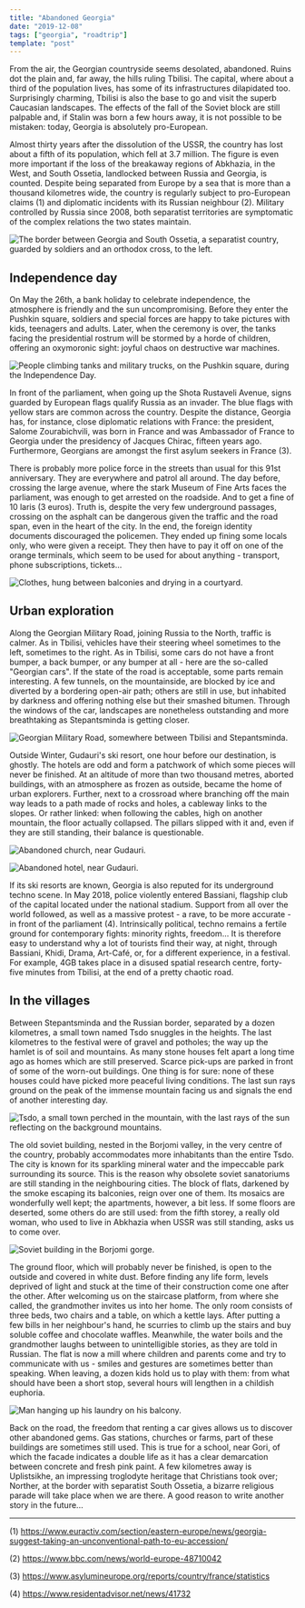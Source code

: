 ```yaml
---
title: "Abandoned Georgia"
date: "2019-12-08"
tags: ["georgia", "roadtrip"]
template: "post"
---
```

From the air, the Georgian countryside seems desolated, abandoned. Ruins dot the plain and, far away, the hills ruling Tbilisi. The capital, where about a third of the population lives, has some of its infrastructures dilapidated too. Surprisingly charming, Tbilisi is also the base to go and visit the superb Caucasian landscapes. The effects of the fall of the Soviet block are still palpable and, if Stalin was born a few hours away, it is not possible to be mistaken: today, Georgia is absolutely pro-European.

Almost thirty years after the dissolution of the USSR, the country has lost about a fifth of its population, which fell at 3.7 million. The figure is even more important if the loss of the breakaway regions of Abkhazia, in the West, and South Ossetia, landlocked between Russia and Georgia, is counted. Despite being separated from Europe by a sea that is more than a thousand kilometres wide, the country is regularly subject to pro-European claims (1) and diplomatic incidents with its Russian neighbour (2). Military controlled by Russia since 2008, both separatist territories are symptomatic of the complex relations the two states maintain.

![The border between Georgia and South Ossetia, a separatist country, guarded by soldiers and an orthodox cross, to the left.](../../../images/georgia/south-ossetian-border.jpg "South Ossetian Border")

## Independence day

On May the 26th, a bank holiday to celebrate independence, the atmosphere is friendly and the sun uncompromising. Before they enter the Pushkin square, soldiers and special forces are happy to take pictures with kids, teenagers and adults. Later, when the ceremony is over, the tanks facing the presidential rostrum will be stormed by a horde of children, offering an oxymoronic sight: joyful chaos on destructive war machines.

![People climbing tanks and military trucks, on the Pushkin square, during the Independence Day.](../../../images/georgia/pushkin-square.jpg "Pushkin Square")

In front of the parliament, when going up the Shota Rustaveli Avenue, signs guarded by European flags qualify Russia as an invader. The blue flags with yellow stars are common across the country. Despite the distance, Georgia has, for instance, close diplomatic relations with France: the president, Salome Zourabichvili, was born in France and was Ambassador of France to Georgia under the presidency of Jacques Chirac, fifteen years ago. Furthermore, Georgians are amongst the first asylum seekers in France (3).

There is probably more police force in the streets than usual for this 91st anniversary. They are everywhere and patrol all around. The day before, crossing the large avenue, where the stark Museum of Fine Arts faces the parliament, was enough to get arrested on the roadside. And to get a fine of 10 laris (3 euros). Truth is, despite the very few underground passages, crossing on the asphalt can be dangerous given the traffic and the road span, even in the heart of the city. In the end, the foreign identity documents discouraged the policemen. They ended up fining some locals only, who were given a receipt. They then have to pay it off on one of the orange terminals, which seem to be used for about anything - transport, phone subscriptions, tickets...

![Clothes, hung between balconies and drying in a courtyard.](../../../images/georgia/courtyard.jpg "Courtyard")

## Urban exploration

Along the Georgian Military Road, joining Russia to the North, traffic is calmer. As in Tbilisi, vehicles have their steering wheel sometimes to the left, sometimes to the right. As in Tbilisi, some cars do not have a front bumper, a back bumper, or any bumper at all - here are the so-called "Georgian cars". If the state of the road is acceptable, some parts remain interesting. A few tunnels, on the mountainside, are blocked by ice and diverted by a bordering open-air path; others are still in use, but inhabited by darkness and offering nothing else but their smashed bitumen. Through the windows of the car, landscapes are nonetheless outstanding and more breathtaking as Stepantsminda is getting closer.

![Georgian Military Road, somewhere between Tbilisi and Stepantsminda.](../../../images/georgia/military-road.jpg "Georgian Military road")

Outside Winter, Gudauri's ski resort, one hour before our destination, is ghostly. The hotels are odd and form a patchwork of which some pieces will never be finished. At an altitude of more than two thousand metres, aborted buildings, with an atmosphere as frozen as outside, became the home of urban explorers. Further, next to a crossroad where branching off the main way leads to a path made of rocks and holes, a cableway links to the slopes. Or rather linked: when following the cables, high on another mountain, the floor actually collapsed. The pillars slipped with it and, even if they are still standing, their balance is questionable.

![Abandoned church, near Gudauri.](../../../images/georgia/abandoned-church.jpg "Abandoned church")

![Abandoned hotel, near Gudauri.](../../../images/georgia/abandoned-hotel.jpg "Abandoned hotel")

If its ski resorts are known, Georgia is also reputed for its underground techno scene. In May 2018, police violently entered Bassiani, flagship club of the capital located under the national stadium. Support from all over the world followed, as well as a massive protest - a rave, to be more accurate - in front of the parliament (4). Intrinsically political, techno remains a fertile ground for contemporary fights: minority rights, freedom... It is therefore easy to understand why a lot of tourists find their way, at night, through Bassiani, Khidi, Drama, Art-Café, or, for a different experience, in a festival. For example, 4GB takes place in a disused spatial research centre, forty-five minutes from Tbilisi, at the end of a pretty chaotic road.

## In the villages

Between Stepantsminda and the Russian border, separated by a dozen kilometres, a small town named Tsdo snuggles in the heights. The last kilometres to the festival were of gravel and potholes; the way up the hamlet is of soil and mountains. As many stone houses felt apart a long time ago as homes which are still preserved. Scarce pick-ups are parked in front of some of the worn-out buildings. One thing is for sure: none of these houses could have picked more peaceful living conditions. The last sun rays ground on the peak of the immense mountain facing us and signals the end of another interesting day.

![Tsdo, a small town perched in the mountain, with the last rays of the sun reflecting on the background mountains.](../../../images/georgia/tsdo.jpg "Tsdo")

The old soviet building, nested in the Borjomi valley, in the very centre of the country, probably accommodates more inhabitants than the entire Tsdo. The city is known for its sparkling mineral water and the impeccable park surrounding its source. This is the reason why obsolete soviet sanatoriums are still standing in the neighbouring cities. The block of flats, darkened by the smoke escaping its balconies, reign over one of them. Its mosaics are wonderfully well kept; the apartments, however, a bit less. If some floors are deserted, some others do are still used: from the fifth storey, a really old woman, who used to live in Abkhazia when USSR was still standing, asks us to come over.

![Soviet building in the Borjomi gorge.](../../../images/georgia/soviet-building.jpg "Soviet building")

The ground floor, which will probably never be finished, is open to the outside and covered in white dust. Before finding any life form, levels deprived of light and stuck at the time of their construction come one after the other. After welcoming us on the staircase platform, from where she called, the grandmother invites us into her home. The only room consists of three beds, two chairs and a table, on which a kettle lays. After putting a few bills in her neighbour's hand, he scurries to climb up the stairs and buy soluble coffee and chocolate waffles. Meanwhile, the water boils and the grandmother laughs between to unintelligible stories, as they are told in Russian. The flat is now a mill where children and parents come and try to communicate with us - smiles and gestures are sometimes better than speaking. When leaving, a dozen kids hold us to play with them: from what should have been a short stop, several hours will lengthen in a childish euphoria.

![Man hanging up his laundry on his balcony.](../../../images/georgia/soviet-building-2.jpg "Soviet building")

Back on the road, the freedom that renting a car gives allows us to discover other abandoned gems. Gas stations, churches or farms, part of these buildings are sometimes still used. This is true for a school, near Gori, of which the facade indicates a double life as it has a clear demarcation between concrete and fresh pink paint. A few kilometres away is Uplistsikhe, an impressing troglodyte heritage that Christians took over; Norther, at the border with separatist South Ossetia, a bizarre religious parade will take place when we are there. A good reason to write another story in the future...

-----

(1) https://www.euractiv.com/section/eastern-europe/news/georgia-suggest-taking-an-unconventional-path-to-eu-accession/

(2) https://www.bbc.com/news/world-europe-48710042

(3) https://www.asylumineurope.org/reports/country/france/statistics

(4) https://www.residentadvisor.net/news/41732